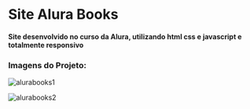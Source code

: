 # Site Alura Books

#### Site desenvolvido no curso da Alura, utilizando html css e javascript e totalmente responsivo

### Imagens do Projeto: 
![alurabooks1](https://github.com/user-attachments/assets/4363ae49-2f70-49ea-8213-eae3e6c33869)


![alurabooks2](https://github.com/user-attachments/assets/dcd348a5-1c24-4f8f-b3e8-6059542e8ba9)

